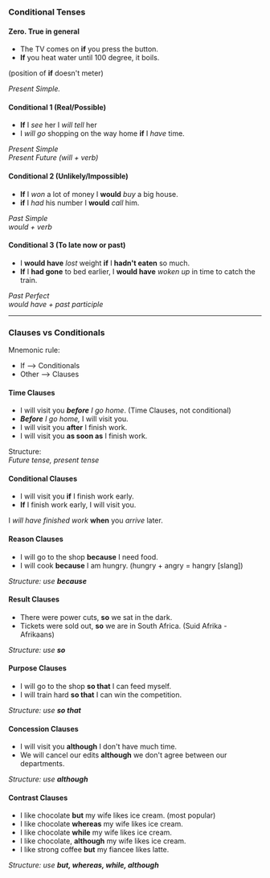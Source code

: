 ### Conditional Tenses


#### Zero. True in general  

- The TV comes on **if** you press the button.
- **If** you heat water until 100 degree, it boils.

(position of **if** doesn't meter)

_Present Simple._

#### Conditional 1 (Real/Possible)

- **If** I _see_ her I _will tell_ her
- I _will_ _go_ shopping on the way home **if** I _have_ time.

_Present Simple  
Present Future (will + verb)_

#### Conditional 2 (Unlikely/Impossible)

- **If** I _won_ a lot of money I **would** _buy_ a big house.
- **if** I _had_ his number I **would** _call_ him.

_Past Simple  
would + verb_

#### Conditional 3 (To late now or past)

- I **would have** _lost_ weight **if** I **hadn't eaten** so much.
- **If** I **had gone** to bed earlier, I **would have** _woken up_ in time to catch the train.


_Past Perfect  
would have + past participle_ 


--- 

### Clauses vs Conditionals

Mnemonic rule:  
- If --> Conditionals   
- Other --> Clauses

#### Time Clauses

- I will visit you _**before** I go home_. (Time Clauses, not conditional)
- _**Before** I go home,_ I will visit you.
- I will visit you **after** I finish work.
- I will visit you **as soon as** I finish work.

Structure:  
_Future tense, present tense_


#### Conditional Clauses

- I will visit you **if** I finish work early.
- **If** I finish work early, I will visit you.

I _will have finished work_ **when** you _arrive_ later.


#### Reason Clauses

- I will go to the shop **because** I need food.
- I will cook **because** I am hungry. (hungry + angry = hangry [slang])

_Structure: use **because**_

#### Result Clauses

- There were power cuts, **so** we sat in the dark.
- Tickets were sold out, **so** we are in South Africa. (Suid Afrika - Afrikaans)

_Structure: use **so**_


#### Purpose Clauses

- I will go to the shop **so that** I can feed myself.
- I will train hard **so that** I can win the competition.

_Structure: use **so that**_

#### Concession Clauses

- I will visit you **although** I don't have much time.
- We will cancel our edits **although** we don't agree between our departments.

_Structure: use **although**_

#### Contrast Clauses

- I like chocolate **but** my wife likes ice cream. (most popular)
- I like chocolate **whereas** my wife likes ice cream.
- I like chocolate **while** my wife likes ice cream.
- I like chocolate, **although** my wife likes ice cream.
- I like strong coffee **but** my fiancee likes latte.

_Structure: use **but, whereas, while, although**_